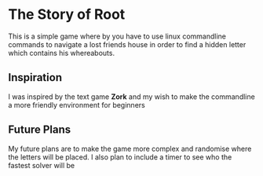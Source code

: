 # The Story of Root

This is a simple game where by you have to use linux commandline commands
to navigate a lost friends house in order to find a hidden letter which contains
his whereabouts.

## Inspiration

I was inspired by the text game **Zork** and my wish to make the commandline
a more friendly environment for beginners

## Future Plans

My future plans are to make the game more complex and randomise where the 
letters will be placed. I also plan to include a timer to see who the fastest
solver will be

